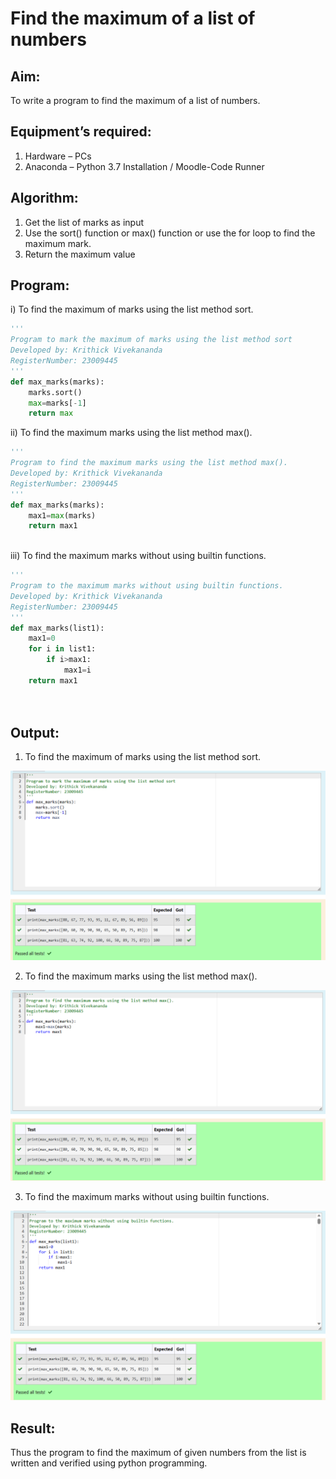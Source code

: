 # Find the maximum of a list of numbers
## Aim:
To write a program to find the maximum of a list of numbers.
## Equipment’s required:
1.	Hardware – PCs
2.	Anaconda – Python 3.7 Installation / Moodle-Code Runner
## Algorithm:
1.	Get the list of marks as input
2.	Use the sort() function or max() function or use the for loop to find the maximum mark.
3.	Return the maximum value
## Program:

i) To find the maximum of marks using the list method sort.
```Python
''' 
Program to mark the maximum of marks using the list method sort
Developed by: Krithick Vivekananda
RegisterNumber: 23009445
'''
def max_marks(marks):
    marks.sort()
    max=marks[-1]
    return max


```

ii)	To find the maximum marks using the list method max().
```Python
''' 
Program to find the maximum marks using the list method max().
Developed by: Krithick Vivekananda
RegisterNumber: 23009445
'''
def max_marks(marks):
    max1=max(marks)
    return max1



```

iii) To find the maximum marks without using builtin functions.
```Python
''' 
Program to the maximum marks without using builtin functions.
Developed by: Krithick Vivekananda
RegisterNumber: 23009445
'''
def max_marks(list1):
    max1=0
    for i in list1:
        if i>max1:
            max1=i
    return max1
    
    


```

## Output:

1) To find the maximum of marks using the list method sort.

![sort](maxsort.png)

2) To find the maximum marks using the list method max().

![max](maxmax.png)

3)  To find the maximum marks without using builtin functions.

![nobuiltin](maxnobuiltin.png)

## Result:
Thus the program to find the maximum of given numbers from the list is written and verified using python programming.